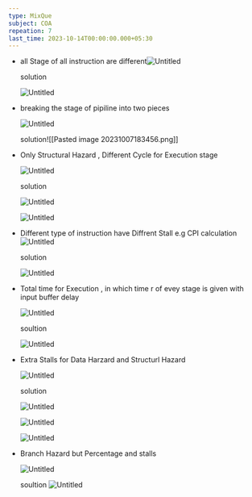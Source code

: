 ```yaml
---
type: MixQue
subject: COA
repeation: 7
last_time: 2023-10-14T00:00:00.000+05:30
---
```


- all Stage of all instruction are different![Untitled](Revision/PYQRevision/COA/media/Untitled.png)
    
    solution
    
    ![Untitled](Revision/PYQRevision/COA/media/Untitled%201.png)
    
- breaking the stage of pipiline into two pieces
    
    ![Untitled](Revision/PYQRevision/COA/media/Untitled%202.png)
    
    solution![[Pasted image 20231007183456.png]]
    
- Only Structural Hazard , Different Cycle for Execution stage
    
    ![Untitled](Revision/PYQRevision/COA/media/Untitled%203.png)
    
    solution
    
    ![Untitled](Revision/PYQRevision/COA/media/Untitled%204.png)
    
    ![Untitled](Revision/PYQRevision/COA/media/Untitled%205.png)
    
- Different type of instruction have Diffrent Stall e.g CPI calculation![Untitled](Revision/PYQRevision/COA/media/Untitled%206.png)
    
    solution
    
    ![Untitled](Revision/PYQRevision/COA/media/Untitled%207.png)
    
- Total time for Execution , in which time r of evey stage is given with input buffer delay
    
    ![Untitled](Revision/PYQRevision/COA/media/Untitled%208.png)
    
    soultion
    
    ![Untitled](Revision/PYQRevision/COA/media/Untitled%209.png)
    
- Extra Stalls for Data Harzard and Structurl Hazard
    
    ![Untitled](Revision/PYQRevision/COA/media/Untitled%2010.png)
    
    solution
    
    ![Untitled](Revision/PYQRevision/COA/media/Untitled%2011.png)
    
    ![Untitled](Revision/PYQRevision/COA/media/Untitled%2012.png)
    
    ![Untitled](Revision/PYQRevision/COA/media/Untitled%2013.png)
    
- Branch Hazard but Percentage and stalls
    
    ![Untitled](Revision/PYQRevision/COA/media/Untitled%2014.png)
    
    soultion
    ![Untitled](Revision/PYQRevision/COA/media/Untitled%2015.png)